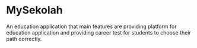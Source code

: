 # MySekolah
An education application that main features are providing platform for education application and providing career test for students to choose their path correctly.
